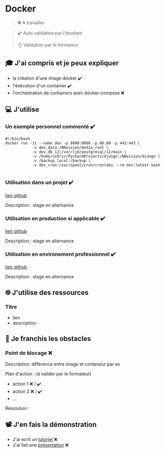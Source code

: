 # Docker

> ❌ A travailler

> ✔️ Auto validation par l'étudiant

> 👌 Validation par le formateur

## 🎓 J'ai compris et je peux expliquer

- la création d'une image docker ✔️
- l'éxécution d'un container ✔️
- l'orchestration de containers avec docker-compose ❌

## 💻 J'utilise

### Un exemple personnel commenté ✔️

```
#!/bin/bash
docker run -it --name dev -p 8080:8080 -p 80:80 -p 443:443 \
            -v dev_data:/NNvision/media_root \
            -v dev_db_12:/var/lib/postgresql/12/main \
            -v /home/cedric/PycharmProjects/django:/NNvision/django \
            -v /backup_local:/backup \
            -v dev_cron:/var/spool/cron/crontabs --rm dev:latest bash


```

### Utilisation dans un projet ✔️

[lien github](https://github.com/Protecia/django)

Description : stage en alternance

### Utilisation en production si applicable ✔️

[lien github](https://github.com/Protecia/django)

Description : stage en alternance

### Utilisation en environement professionnel ✔️

[lien github](https://github.com/Protecia/django)

Description : stage en alternance

## 🌐 J'utilise des ressources

### Titre

- lien
- description

## 🚧 Je franchis les obstacles

### Point de blocage ❌

Description: différence entre image et conteneur par ex

Plan d'action : (à valider par le formateur)

- action 1 ❌ / ✔️
- action 2 ❌ / ✔️
- ...

Résolution :

## 📽️ J'en fais la démonstration

- J'ai ecrit un [tutoriel](...) ❌
- J'ai fait une [présentation](...) ❌
